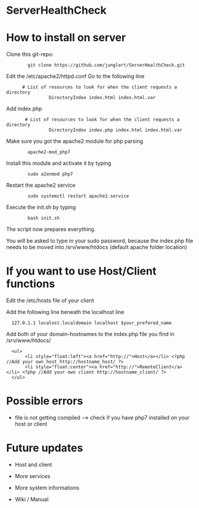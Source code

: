# ServerHealthCheck

# How to install on server
  
  Clone this git-repo: 
  
            git clone https://github.com/junglert/ServerHealthCheck.git
            
  Edit the /etc/apache2/httpd.conf
  Go to the following line
  
          # List of resources to look for when the client requests a directory
                    DirectoryIndex index.html index.html.var
  
  Add index.php
  
           # List of resources to look for when the client requests a directory
                    DirectoryIndex index.php index.html index.html.var

  Make sure you got the apache2 module for php parsing
  
            apache2-mod_php7
     
  Install this module and activate it by typing
  
            sudo a2enmod php7
            
  Restart the apache2 service
  
            sudo systemctl restart apache2.service
            
  Execute the init.sh by typing
   
            bash init.sh
  
  The script now prepares everything.
  
  You will be asked to type in your sudo password, because the index.php file needs to be moved into /srv/www/htdocs (default apache folder location)
  
  # If you want to use Host/Client functions
  
  Edit the /etc/hosts file of your client
  
  Add the following line beneath the localhost line
  
      127.0.1.1 localost.localdomain localhost $your_prefered_name
  
  Add both of your domain-hostnames to the index.php file you find in /srv/www/htdocs/
  
      <ul>	
	       <li style="float:left"><a href="http://">Host</a></li> <?php //Add your own host http://hostname_host/ ?>
	       <li style="float:center"><a href="http://">RemoteClient</a></li> <?php //Add your own client http://hostname_client/ ?>
      </ul>
      
  # Possible errors

   - file is not getting compiled --> check if you have php7 installed on your host or client
   
      
# Future updates
   - Host and client
   
   - More services
   
   - More system informations
     
   - Wiki / Manual 
    
         
